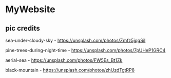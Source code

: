 # MyWebsite



## pic credits

sea-under-cloudy-sky - https://unsplash.com/photos/Zmfz5jqgSiI

pine-trees-during-night-time - https://unsplash.com/photos/7pUHeP1GRC4

aerial-sea - https://unsplash.com/photos/FW5Es_Bt1Zk

black-mountain - https://unsplash.com/photos/zhUzdTgtRP8

